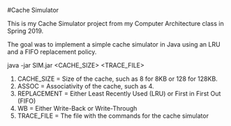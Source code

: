 #Cache Simulator

This is my Cache Simulator project from my Computer Architecture class in Spring 2019.

The goal was to implement a simple cache simulator in Java using an LRU and a FIFO replacement policy.

java -jar SIM.jar <CACHE_SIZE> <ASSOC> <REPLACEMENT> <WB> <TRACE_FILE>
  1) CACHE_SIZE = Size of the cache, such as 8 for 8KB or 128 for 128KB.
  2) ASSOC = Associativity of the cache, such as 4.
  3) REPLACEMENT = Either Least Recently Used (LRU) or First in First Out (FIFO)
  4) WB = Either Write-Back or Write-Through
  5) TRACE_FILE = The file with the commands for the cache simulator
